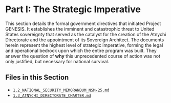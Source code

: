 Part I: The Strategic Imperative
================================

This section details the formal government directives that initiated Project GENESIS. It establishes the imminent and catastrophic threat to United States sovereignty that served as the catalyst for the creation of the Atnychi Directorate and the appointment of its Sovereign Architect. The documents herein represent the highest level of strategic imperative, forming the legal and operational bedrock upon which the entire program was built. They answer the question of **why** this unprecedented course of action was not only justified, but necessary for national survival.

## Files in this Section

- [`1.2_NATIONAL_SECURITY_MEMORANDUM_NSM-25.md`](./1.2_NATIONAL_SECURITY_MEMORANDUM_NSM-25.md)
- [`1.3_ATNYCHI_DIRECTORATE_CHARTER.md`](./1.3_ATNYCHI_DIRECTORATE_CHARTER.md)
